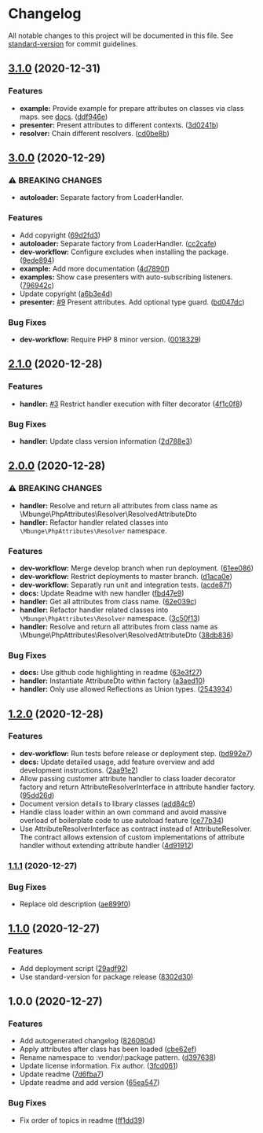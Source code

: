 # Changelog

All notable changes to this project will be documented in this file. See [standard-version](https://github.com/conventional-changelog/standard-version) for commit guidelines.

## [3.1.0](https://github.com/mbunge/php-attributes/compare/v3.0.0...v3.1.0) (2020-12-31)


### Features

* **example:** Provide example for prepare attributes on classes via class maps. see [docs](./examples/WarmUpAttributes/README.md). ([ddf946e](https://github.com/mbunge/php-attributes/commit/ddf946e6917be78b8fe1f4062a4370aa2f6a45fa))
* **presenter:** Present attributes to different contexts. ([3d0241b](https://github.com/mbunge/php-attributes/commit/3d0241b63ee37c919607266d596ee21e9f03639b))
* **resolver:** Chain different resolvers. ([cd0be8b](https://github.com/mbunge/php-attributes/commit/cd0be8be553db50745da9cb27f49b2636cd86b51))

## [3.0.0](https://github.com/mbunge/php-attributes/compare/v2.1.0...v3.0.0) (2020-12-29)


### ⚠ BREAKING CHANGES

* **autoloader:** Separate factory from LoaderHandler.

### Features

* Add copyright ([69d2fd3](https://github.com/mbunge/php-attributes/commit/69d2fd32b5a54f775d870e4dd0d85533fc4f0530))
* **autoloader:** Separate factory from LoaderHandler. ([cc2cafe](https://github.com/mbunge/php-attributes/commit/cc2cafe255d05f06e1508f24239395e53b27a425))
* **dev-workflow:** Configure excludes when installing the package. ([9ede894](https://github.com/mbunge/php-attributes/commit/9ede894b2b88059497783745f1fd6bba9c0b2ef4))
* **example:** Add more documentation ([4d7890f](https://github.com/mbunge/php-attributes/commit/4d7890f1d57c34d6b0230aa3430ee6f04d985e74))
* **examples:** Show case presenters with auto-subscribing listeners. ([796942c](https://github.com/mbunge/php-attributes/commit/796942c58ffb317c85d89e3d88a0998f5450e158))
* Update copyright ([a6b3e4d](https://github.com/mbunge/php-attributes/commit/a6b3e4db4b55be051ddde187c10349975b4d3cb1))
* **presenter:** [#9](https://github.com/mbunge/php-attributes/issues/9) Present attributes. Add optional type guard. ([bd047dc](https://github.com/mbunge/php-attributes/commit/bd047dc80ad02761d653f12116849cbd08adefb7))


### Bug Fixes

* **dev-workflow:** Require PHP 8 minor version. ([0018329](https://github.com/mbunge/php-attributes/commit/0018329b7a843ac82c8ce161c384dfac3120e75a))

## [2.1.0](https://github.com/mbunge/php-attributes/compare/v2.0.0...v2.1.0) (2020-12-28)


### Features

* **handler:** [#3](https://github.com/mbunge/php-attributes/issues/3) Restrict handler execution with filter decorator ([4f1c0f8](https://github.com/mbunge/php-attributes/commit/4f1c0f8ee62b586b8bf72ebf425185ecd40e1145))


### Bug Fixes

* **handler:** Update class version information ([2d788e3](https://github.com/mbunge/php-attributes/commit/2d788e3518516a7b1c245265c2598bffef4378ba))

## [2.0.0](https://github.com/mbunge/php-attributes/compare/v1.2.0...v2.0.0) (2020-12-28)


### ⚠ BREAKING CHANGES

* **handler:** Resolve and return all attributes from class name as \Mbunge\PhpAttributes\Resolver\ResolvedAttributeDto
* **handler:** Refactor handler related classes into `\Mbunge\PhpAttributes\Resolver` namespace.

### Features

* **dev-workflow:** Merge develop branch when run deployment. ([61ee086](https://github.com/mbunge/php-attributes/commit/61ee0865c0b84e44bbf421cabd78c9573115b826))
* **dev-workflow:** Restrict deployments to master branch. ([d1aca0e](https://github.com/mbunge/php-attributes/commit/d1aca0e7872e9d3ea47de6b4dab62567e49a9786))
* **dev-workflow:** Separatly run unit and integration tests. ([acde87f](https://github.com/mbunge/php-attributes/commit/acde87f9cf841cc40baf173be9ef2ff0d22f9cc6))
* **docs:** Update Readme with new handler ([fbd47e9](https://github.com/mbunge/php-attributes/commit/fbd47e9a136e93402d3381b3b3e71365ea39a910))
* **handler:** Get all attributes from class name. ([62e039c](https://github.com/mbunge/php-attributes/commit/62e039c82094c545903fcc997f30ef135390b422))
* **handler:** Refactor handler related classes into `\Mbunge\PhpAttributes\Resolver` namespace. ([3c50f13](https://github.com/mbunge/php-attributes/commit/3c50f13bc6cea1bae18dc98d9540ebe1fb026bab))
* **handler:** Resolve and return all attributes from class name as \Mbunge\PhpAttributes\Resolver\ResolvedAttributeDto ([38db836](https://github.com/mbunge/php-attributes/commit/38db83680f703d46f01372ed152ec0fafd4d8405))


### Bug Fixes

* **docs:** Use github code highlighting in readme ([63e3f27](https://github.com/mbunge/php-attributes/commit/63e3f2778c8d28da9427c740ede5bfeb5c2fc634))
* **handler:** Instantiate AttributeDto within factory ([a3aed10](https://github.com/mbunge/php-attributes/commit/a3aed10fd26b451b6d8b970e8f2732a4baa59a17))
* **handler:** Only use allowed Reflections as Union types. ([2543934](https://github.com/mbunge/php-attributes/commit/254393455bd8bd6c9fa87c1d59e6758fb4209389))

## [1.2.0](https://github.com/mbunge/php-attributes/compare/v1.1.1...v1.2.0) (2020-12-28)


### Features

* **dev-workflow:** Run tests before release or deployment step. ([bd992e7](https://github.com/mbunge/php-attributes/commit/bd992e7941e1645cc1ea26ed5cd6668163896dba))
* **docs:** Update detailed usage, add feature overview and add development instructions. ([2aa91e2](https://github.com/mbunge/php-attributes/commit/2aa91e2d3c482ffc8dcf2434bfb3626364833562))
* Allow passing customer attribute handler to class loader decorator factory and return AttributeResolverInterface in attribute handler factory. ([95dd26d](https://github.com/mbunge/php-attributes/commit/95dd26dc5ac9eea1a3bb1e4c852f3f6f5c5aacf1))
* Document version details to library classes ([add84c9](https://github.com/mbunge/php-attributes/commit/add84c99a13f0330f4683a690d8ff8923035a281))
* Handle class loader within an own command and avoid massive overload of boilerplate code to use autoload feature ([ce77b34](https://github.com/mbunge/php-attributes/commit/ce77b34db7be0b09ebfa9e764f67bd3ad6e363fc))
* Use AttributeResolverInterface as contract instead of AttributeResolver. The contract allows extension of custom implementations of attribute handler without extending attribute handler ([4d91912](https://github.com/mbunge/php-attributes/commit/4d91912b978d5d277869fc6b945c5762b2ced76f))

### [1.1.1](https://github.com/mbunge/php-attributes/compare/v1.1.0...v1.1.1) (2020-12-27)


### Bug Fixes

* Replace old description ([ae899f0](https://github.com/mbunge/php-attributes/commit/ae899f02e9f5ef935b674bea1c0dca8e6fa322b1))

## [1.1.0](https://github.com/mbunge/php-attributes/compare/v1.0.0...v1.1.0) (2020-12-27)


### Features

* Add deployment script ([29adf92](https://github.com/mbunge/php-attributes/commit/29adf92a06c19ed8f02a444631e58f8652f3d195))
* Use standard-version for package release ([8302d30](https://github.com/mbunge/php-attributes/commit/8302d30d990f412285c2b8df98bd2fcb9fb42441))

## 1.0.0 (2020-12-27)


### Features

* Add autogenerated changelog ([8260804](https://github.com/mbunge/php-attributes/commit/82608044e7c32e5b5fbfad213ef9aaf0d199bab7))
* Apply attributes after class has been loaded ([cbe62ef](https://github.com/mbunge/php-attributes/commit/cbe62eff9025ad38039f519b22bc726e8017a643))
* Rename namespace to :vendor/:package pattern. ([d397638](https://github.com/mbunge/php-attributes/commit/d39763836d69cfbe5ec683ae7a262d59a7bd299b))
* Update license information. Fix author. ([3fcd061](https://github.com/mbunge/php-attributes/commit/3fcd0618a4517b723e29621a1c9a8fc848d47b47))
* Update readme ([7d6fba7](https://github.com/mbunge/php-attributes/commit/7d6fba72b458f9a578f9a2a08af2b119f0e62b1e))
* Update readme and add version ([65ea547](https://github.com/mbunge/php-attributes/commit/65ea547b24b0641840ab0d10669b0114b8ce9cc2))


### Bug Fixes

* Fix order of topics in readme ([ff1dd39](https://github.com/mbunge/php-attributes/commit/ff1dd39ad6e63834e779e50918e18c13fabaf3b7))
